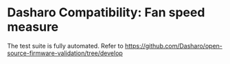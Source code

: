 # Dasharo Compatibility: Fan speed measure

The test suite is fully automated. Refer to https://github.com/Dasharo/open-source-firmware-validation/tree/develop
